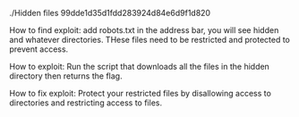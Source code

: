 ./Hidden files
99dde1d35d1fdd283924d84e6d9f1d820

How to find exploit:
add robots.txt in the address bar, you will see hidden and whatever directories. THese files need to be restricted and protected to prevent access.

How to exploit:
Run the script that downloads all the files in the hidden directory then returns the flag.

How to fix exploit:
Protect your restricted files by disallowing access to directories and restricting access to files.